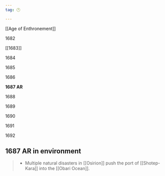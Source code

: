 ```yaml
---
tag: 🕛

---
```

[[Age of Enthronement]]


1682

[[1683]]

1684

1685

1686

**1687 AR**

1688

1689

1690

1691

1692



## 1687 AR in environment

>  - Multiple natural disasters in [[Osirion]] push the port of [[Shotep-Kara]] into the [[Obari Ocean]].






